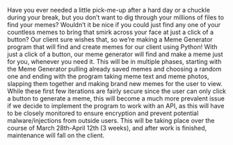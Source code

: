 Have you ever needed a little pick-me-up after a hard day or a chuckle during your break, but you don’t want to dig through your
millions of files to find your memes? Wouldn’t it be nice if you could just find any one of your countless memes to bring that
smirk across your face at just a click of a button? Our client sure wishes that, so we’re making a Meme Generator program that
will find and create memes for our client using Python! With just a click of a button, our meme generator will find and make a
meme just for you, whenever you need it. This will be in multiple phases, starting with the Meme Generator pulling already saved
memes and choosing a random one and ending with the program taking meme text and meme photos, slapping them together and making
brand new memes for the user to view. While these first few iterations are fairly secure since the user can only click a button to generate a meme, this will become a much more prevalent issue if we decide to implement the program to work with an API, as this will have to be closely monitored to ensure encryption and prevent potential malware/injections from outside users. This will be taking place over the course of March 28th-April 12th (3 weeks), and after
work is finished, maintenance will fall on the client.
